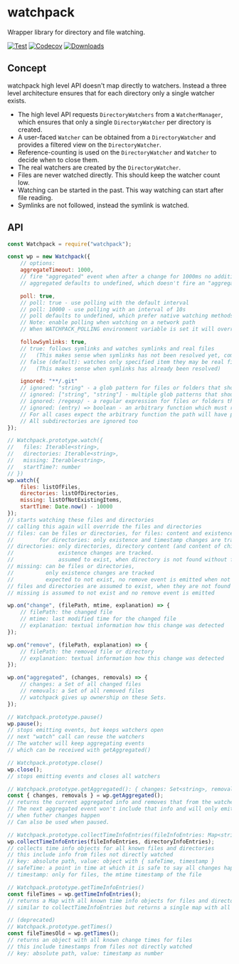 # watchpack

Wrapper library for directory and file watching.

[![Test](https://github.com/webpack/watchpack/actions/workflows/test.yml/badge.svg)](https://github.com/webpack/watchpack/actions/workflows/test.yml)
[![Codecov](https://codecov.io/gh/webpack/watchpack/graph/badge.svg?token=8xk2OrrxWm)](https://codecov.io/gh/webpack/watchpack)
[![Downloads](https://img.shields.io/npm/dm/watchpack.svg)](https://www.npmjs.com/package/watchpack)

## Concept

watchpack high level API doesn't map directly to watchers. Instead a three level architecture ensures that for each directory only a single watcher exists.

- The high level API requests `DirectoryWatchers` from a `WatcherManager`, which ensures that only a single `DirectoryWatcher` per directory is created.
- A user-faced `Watcher` can be obtained from a `DirectoryWatcher` and provides a filtered view on the `DirectoryWatcher`.
- Reference-counting is used on the `DirectoryWatcher` and `Watcher` to decide when to close them.
- The real watchers are created by the `DirectoryWatcher`.
- Files are never watched directly. This should keep the watcher count low.
- Watching can be started in the past. This way watching can start after file reading.
- Symlinks are not followed, instead the symlink is watched.

## API

```javascript
const Watchpack = require("watchpack");

const wp = new Watchpack({
	// options:
	aggregateTimeout: 1000,
	// fire "aggregated" event when after a change for 1000ms no additional change occurred
	// aggregated defaults to undefined, which doesn't fire an "aggregated" event

	poll: true,
	// poll: true - use polling with the default interval
	// poll: 10000 - use polling with an interval of 10s
	// poll defaults to undefined, which prefer native watching methods
	// Note: enable polling when watching on a network path
	// When WATCHPACK_POLLING environment variable is set it will override this option

	followSymlinks: true,
	// true: follows symlinks and watches symlinks and real files
	//   (This makes sense when symlinks has not been resolved yet, comes with a performance hit)
	// false (default): watches only specified item they may be real files or symlinks
	//   (This makes sense when symlinks has already been resolved)

	ignored: "**/.git"
	// ignored: "string" - a glob pattern for files or folders that should not be watched
	// ignored: ["string", "string"] - multiple glob patterns that should be ignored
	// ignored: /regexp/ - a regular expression for files or folders that should not be watched
	// ignored: (entry) => boolean - an arbitrary function which must return truthy to ignore an entry
	// For all cases expect the arbitrary function the path will have path separator normalized to '/'.
	// All subdirectories are ignored too
});

// Watchpack.prototype.watch({
//   files: Iterable<string>,
//   directories: Iterable<string>,
//   missing: Iterable<string>,
//   startTime?: number
// })
wp.watch({
	files: listOfFiles,
	directories: listOfDirectories,
	missing: listOfNotExistingItems,
	startTime: Date.now() - 10000
});
// starts watching these files and directories
// calling this again will override the files and directories
// files: can be files or directories, for files: content and existence changes are tracked
//        for directories: only existence and timestamp changes are tracked
// directories: only directories, directory content (and content of children, ...) and
//              existence changes are tracked.
//              assumed to exist, when directory is not found without further information a remove event is emitted
// missing: can be files or directories,
//          only existence changes are tracked
//          expected to not exist, no remove event is emitted when not found initially
// files and directories are assumed to exist, when they are not found without further information a remove event is emitted
// missing is assumed to not exist and no remove event is emitted

wp.on("change", (filePath, mtime, explanation) => {
	// filePath: the changed file
	// mtime: last modified time for the changed file
	// explanation: textual information how this change was detected
});

wp.on("remove", (filePath, explanation) => {
	// filePath: the removed file or directory
	// explanation: textual information how this change was detected
});

wp.on("aggregated", (changes, removals) => {
	// changes: a Set of all changed files
	// removals: a Set of all removed files
	// watchpack gives up ownership on these Sets.
});

// Watchpack.prototype.pause()
wp.pause();
// stops emitting events, but keeps watchers open
// next "watch" call can reuse the watchers
// The watcher will keep aggregating events
// which can be received with getAggregated()

// Watchpack.prototype.close()
wp.close();
// stops emitting events and closes all watchers

// Watchpack.prototype.getAggregated(): { changes: Set<string>, removals: Set<string> }
const { changes, removals } = wp.getAggregated();
// returns the current aggregated info and removes that from the watcher
// The next aggregated event won't include that info and will only emitted
// when futher changes happen
// Can also be used when paused.

// Watchpack.prototype.collectTimeInfoEntries(fileInfoEntries: Map<string, Entry>, directoryInfoEntries: Map<string, Entry>)
wp.collectTimeInfoEntries(fileInfoEntries, directoryInfoEntries);
// collects time info objects for all known files and directories
// this include info from files not directly watched
// key: absolute path, value: object with { safeTime, timestamp }
// safeTime: a point in time at which it is safe to say all changes happened before that
// timestamp: only for files, the mtime timestamp of the file

// Watchpack.prototype.getTimeInfoEntries()
const fileTimes = wp.getTimeInfoEntries();
// returns a Map with all known time info objects for files and directories
// similar to collectTimeInfoEntries but returns a single map with all entries

// (deprecated)
// Watchpack.prototype.getTimes()
const fileTimesOld = wp.getTimes();
// returns an object with all known change times for files
// this include timestamps from files not directly watched
// key: absolute path, value: timestamp as number
```
